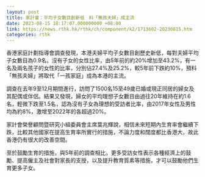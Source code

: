```yaml
---
layout: post
title: 家計會：平均子女數目創新低　料「無孩夫婦」成主流
date: 2023-08-15 18:17:07.000000000 +08:00
link: https://news.rthk.hk/rthk/ch/component/k2/1713602-20230815.htm
categories: rthk
---
```


香港家庭計劃指導會調查發現，本港夫婦平均子女數目創歷史新低，每對夫婦平均子女數目為0.9名。沒有子女的女性比率，由5年前的約20%增加至43.2%，有一名及兩名孩子的女性的比率，分別佔27.4%及25.2%，較5年前下跌約10%，預料「無孩夫婦」將取代「一孩家庭」成為本港的主流。

調查在去年9至12月期間進行，訪問了1500名15至49歲已婚或現正同居的婦女及其配偶或伴侶。結果又發現，婦女的平均理想子女數目由過往20年維持在約1.6名，輕微下跌至1.5名，認為沒有子女為理想的受訪者比率，由2017年女性及男性均為約8%，激增至2022年的各超過20%。

家計會榮譽顧問暨研究小組委員會主席葉兆輝說，相信未來短期內生育率會繼續下跌，比較其他國家在提高生育率所實行的措施，不論力度和闊度都比香港大，故此香港仍有很大的改善空間。

至於鼓勵生育的措施，與5年前的調查相比，更多受訪女性表示各種經濟上的鼓勵、提高僱主及社會對家長的支授，以及提升教育質素等措施，才可以鼓勵他們生育更多子女。

